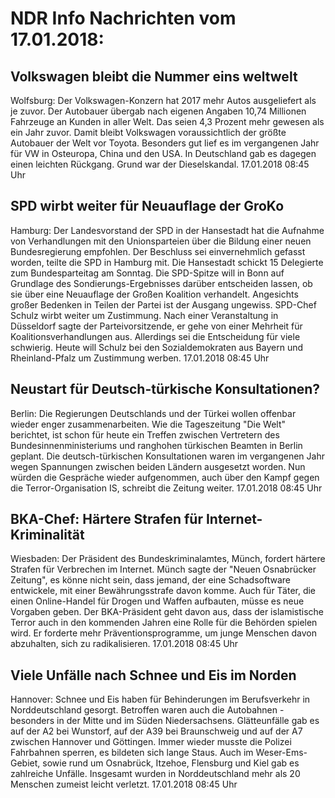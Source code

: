 # NDR Info Nachrichten vom 17.01.2018:


## Volkswagen bleibt die Nummer eins weltwelt
Wolfsburg: Der Volkswagen-Konzern hat 2017 mehr Autos ausgeliefert als je zuvor. Der Autobauer übergab nach eigenen Angaben 10,74 Millionen Fahrzeuge an Kunden in aller Welt. Das seien 4,3 Prozent mehr gewesen als ein Jahr zuvor. Damit bleibt Volkswagen voraussichtlich der größte Autobauer der Welt vor Toyota. Besonders gut lief es im vergangenen Jahr für VW in Osteuropa, China und den USA. In Deutschland gab es dagegen einen leichten Rückgang. Grund war der Dieselskandal. 17.01.2018 08:45 Uhr 

## SPD wirbt weiter für Neuauflage der GroKo
Hamburg: Der Landesvorstand der SPD in der Hansestadt hat die Aufnahme von Verhandlungen mit den Unionsparteien über die Bildung einer neuen Bundesregierung empfohlen. Der Beschluss sei einvernehmlich gefasst worden, teilte die SPD in Hamburg mit. Die Hansestadt schickt 15 Delegierte zum Bundesparteitag am Sonntag. Die SPD-Spitze will in Bonn auf Grundlage des Sondierungs-Ergebnisses darüber entscheiden lassen, ob sie über eine Neuauflage der Großen Koalition verhandelt. Angesichts großer Bedenken in Teilen der Partei ist der Ausgang ungewiss. SPD-Chef Schulz wirbt weiter um Zustimmung. Nach einer Veranstaltung in Düsseldorf sagte der Parteivorsitzende, er gehe von einer Mehrheit für Koalitionsverhandlungen aus. Allerdings sei die Entscheidung für viele schwierig. Heute will Schulz bei den Sozialdemokraten aus Bayern und Rheinland-Pfalz um Zustimmung werben. 17.01.2018 08:45 Uhr 

## Neustart für Deutsch-türkische Konsultationen?
Berlin: Die Regierungen Deutschlands und der Türkei wollen offenbar wieder enger zusammenarbeiten. Wie die Tageszeitung "Die Welt" berichtet, ist schon für heute ein Treffen zwischen Vertretern des Bundesinnenministeriums und ranghohen türkischen Beamten in Berlin geplant. Die deutsch-türkischen Konsultationen waren im vergangenen Jahr wegen Spannungen zwischen beiden Ländern ausgesetzt worden. Nun würden die Gespräche wieder aufgenommen, auch über den Kampf gegen die Terror-Organisation IS, schreibt die Zeitung weiter. 17.01.2018 08:45 Uhr 

## BKA-Chef: Härtere Strafen für Internet-Kriminalität
Wiesbaden:	Der Präsident des Bundeskriminalamtes, Münch, fordert härtere Strafen für Verbrechen im Internet. Münch sagte der "Neuen Osnabrücker Zeitung", es könne nicht sein, dass jemand, der eine Schadsoftware entwickele, mit einer Bewährungsstrafe davon komme. Auch für Täter, die einen Online-Handel für Drogen und Waffen aufbauten, müsse es neue Vorgaben geben. Der BKA-Präsident geht davon aus, dass der islamistische Terror auch in den kommenden Jahren eine Rolle für die Behörden spielen wird. Er forderte mehr Präventionsprogramme, um junge Menschen davon abzuhalten, sich zu radikalisieren. 17.01.2018 08:45 Uhr 

## Viele Unfälle nach Schnee und Eis im Norden
Hannover:	Schnee und Eis haben für Behinderungen im Berufsverkehr in Norddeutschland gesorgt. Betroffen waren auch die Autobahnen - besonders in der Mitte und im Süden Niedersachsens. Glätteunfälle gab es auf der A2 bei Wunstorf, auf der A39 bei Braunschweig und auf der A7 zwischen Hannover und Göttingen. Immer wieder musste die Polizei Fahrbahnen sperren, es bildeten sich lange Staus. Auch im Weser-Ems-Gebiet, sowie rund um Osnabrück, Itzehoe, Flensburg und Kiel gab es zahlreiche Unfälle. Insgesamt wurden in Norddeutschland mehr als 20 Menschen zumeist leicht verletzt. 17.01.2018 08:45 Uhr 
